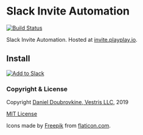 Slack Invite Automation
=======================

[![Build Status](https://travis-ci.org/vestris/slack-invite.svg?branch=master)](https://travis-ci.org/vestris/slack-invite)

Slack Invite Automation. Hosted at [invite.playplay.io](https://invite.playplay.io/).

## Install

[![Add to Slack](https://platform.slack-edge.com/img/add_to_slack.png)](https://invite.playplay.io)

### Copyright & License

Copyright [Daniel Doubrovkine, Vestris LLC](https://www.vestris.com), 2019

[MIT License](LICENSE)

Icons made by [Freepik](http://www.freepik.com) from [flaticon.com](https://www.flaticon.com).
